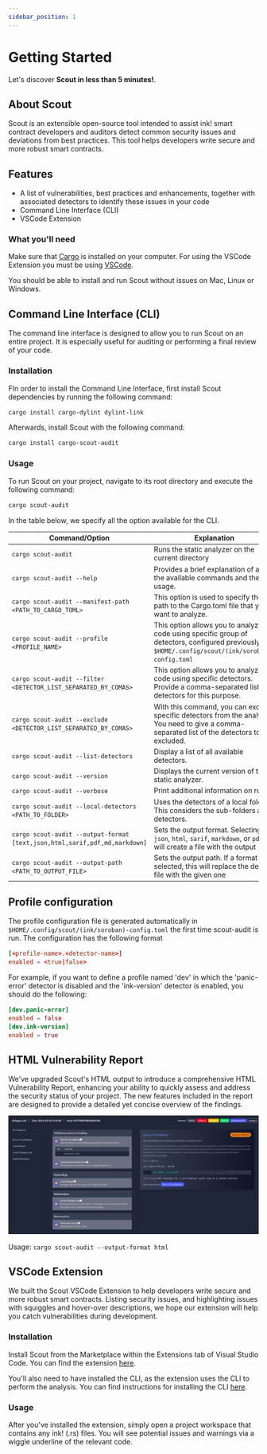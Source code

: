 ```yaml
---
sidebar_position: 1
---
```


# Getting Started

Let's discover **Scout in less than 5 minutes!**.

## About Scout

Scout is an extensible open-source tool intended to assist ink! smart contract developers and auditors detect common security issues and deviations from best practices. This tool helps developers write secure and more robust smart contracts.

## Features

- A list of vulnerabilities, best practices and enhancements, together with associated detectors to identify these issues in your code
- Command Line Interface (CLI)
- VSCode Extension

### What you'll need

Make sure that [Cargo](https://doc.rust-lang.org/cargo/getting-started/installation.html) is installed on your computer. For using the VSCode Extension you must be using [VSCode](https://code.visualstudio.com/).

You should be able to install and run Scout without issues on Mac, Linux or Windows.

## Command Line Interface (CLI)

The command line interface is designed to allow you to run Scout on an entire project. It is especially useful for auditing or performing a final review of your code.

### Installation

FIn order to install the Command Line Interface, first install Scout dependencies by running the following command:

```bash
cargo install cargo-dylint dylint-link
```

Afterwards, install Scout with the following command:

```bash
cargo install cargo-scout-audit
```

### Usage

To run Scout on your project, navigate to its root directory and execute the following command:

```bash
cargo scout-audit
```

In the table below, we specify all the option available for the CLI.

| Command/Option                                                             | Explanation                                                                                                                                        |
| -------------------------------------------------------------------------- | -------------------------------------------------------------------------------------------------------------------------------------------------- |
| `cargo scout-audit`                                                        | Runs the static analyzer on the current directory                                                                                                  |
| `cargo scout-audit --help`                                                 | Provides a brief explanation of all the available commands and their usage.                                                                        |
| `cargo scout-audit --manifest-path <PATH_TO_CARGO_TOML>`                   | This option is used to specify the path to the Cargo.toml file that you want to analyze.                                                           |
| `cargo scout-audit --profile <PROFILE_NAME>`                               | This option allows you to analyze code using specific group of detectors, configured previously on `$HOME/.config/scout/(ink/soroban)-config.toml` |
| `cargo scout-audit --filter <DETECTOR_LIST_SEPARATED_BY_COMAS>`            | This option allows you to analyze code using specific detectors. Provide a comma-separated list of detectors for this purpose.                     |
| `cargo scout-audit --exclude <DETECTOR_LIST_SEPARATED_BY_COMAS>`           | With this command, you can exclude specific detectors from the analysis. You need to give a comma-separated list of the detectors to be excluded.  |
| `cargo scout-audit --list-detectors`                                       | Display a list of all available detectors.                                                                                                         |
| `cargo scout-audit --version`                                              | Displays the current version of the static analyzer.                                                                                               |
| `cargo scout-audit --verbose`                                              | Print additional information on run                                                                                                                |
| `cargo scout-audit --local-detectors <PATH_TO_FOLDER>`                     | Uses the detectors of a local folder. This considers the sub-folders as detectors.                                                                 |
| `cargo scout-audit --output-format [text,json,html,sarif,pdf,md,markdown]` | Sets the output format. Selecting `json`, `html`, `sarif`, `markdown`, or `pdf` will create a file with the output                                 |
| `cargo scout-audit --output-path <PATH_TO_OUTPUT_FILE>`                    | Sets the output path. If a format was selected, this will replace the default file with the given one                                              |

## Profile configuration

The profile configuration file is generated automatically in `$HOME/.config/scout/(ink/soroban)-config.toml` the first time scout-audit is run.
The configuration has the following format

```toml
[<profile-name>.<detector-name>]
enabled = <true|false>
```

For example, if you want to define a profile named 'dev' in which the 'panic-error' detector is disabled and the 'ink-version' detector is enabled, you should do the following:

```toml
[dev.panic-error]
enabled = false
[dev.ink-version]
enabled = true
```

## HTML Vulnerability Report

We've upgraded Scout's HTML output to introduce a comprehensive HTML Vulnerability Report, enhancing your ability to quickly assess and address the security status of your project. The new features included in the report are designed to provide a detailed yet concise overview of the findings.

![html](../static/img/html.png)

Usage: `cargo scout-audit --output-format html`

## VSCode Extension

We built the Scout VSCode Extension to help developers write secure and more robust smart contracts. Listing security issues, and highlighting issues with squiggles and hover-over descriptions, we hope our extension will help you catch vulnerabilities during development.


### Installation

Install Scout from the Marketplace within the Extensions tab of Visual Studio Code. You can find the extension [here](https://marketplace.visualstudio.com/items?itemName=CoinFabrik.scout-audit).

You'll also need to have installed the CLI, as the extension uses the CLI to perform the analysis. You can find instructions for installing the CLI [here](#command-line-interface-cli).

### Usage

After you've installed the extension, simply open a project workspace that contains any ink! (.rs) files. You will see potential issues and warnings via a wiggle underline of the relevant code.
